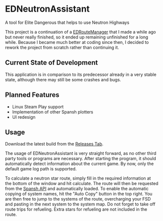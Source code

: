 # EDNeutronAssistant
A tool for Elite Dangerous that helps to use Neutron Highways

This project is a continuation of a [EDRouteManager](https://github.com/Gobidev/EDRouteManager) that I made a while ago
but never really finished, so it ended up remaining unfinished for a long while. Because I became much better at coding 
since then, I decided to rework the project from scratch rather than continuing it.

## Current State of Development
This application is in comparison to its predecessor already in a very stable state, although there may still be some
crashes and bugs.

## Planned Features

- Linux Steam Play support
- Implementation of other Spansh plotters
- UI redesign

## Usage
Download the latest build from the [Releases Tab](https://github.com/Gobidev/EDNeutronAssistant/releases/).

The usage of EDNeutronAssistant is very straight forward, as no other third party tools or programs are necessary. After
starting the program, it should automatically detect information about the current game. By now, only the default game
log path is supported.

To calculate a neutron star route, simply fill in the required information at the bottom of the window and hit 
calculate. The route will then be requested from the [Spansh API](https://spansh.co.uk/plotter) and automatically
loaded. To enable the automatic copying of system names, hit the "Auto Copy" button in the top right. You are then free
to jump to the systems of the route, overcharging your FSD and pasting in the next system to the system map. Do not
forget to take off route trips for refueling. Extra stars for refueling are not included in the route. 
